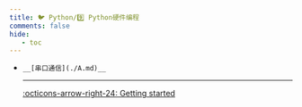 ```yaml
---
title: 🐦 Python/9️⃣ Python硬件编程
comments: false
hide:
   - toc
---
```


<div class="grid cards index-info" markdown>

-     __[串口通信](./A.md)__

	---

	

	

	[:octicons-arrow-right-24: Getting started](./A.md)

</div>